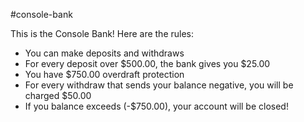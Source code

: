 #console-bank


This is the Console Bank!
Here are the rules:
* You can make deposits and withdraws
* For every deposit over $500.00, the bank gives you $25.00
* You have $750.00 overdraft protection
* For every withdraw that sends your balance negative, you will be charged $50.00
* If you balance exceeds (-$750.00), your account will be closed!
